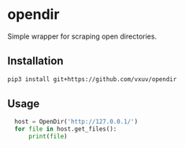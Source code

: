# opendir
Simple wrapper for scraping open directories.


## Installation
```bash
pip3 install git+https://github.com/vxuv/opendir
```

## Usage
```python
  host = OpenDir('http://127.0.0.1/')
  for file in host.get_files():
      print(file)
```

